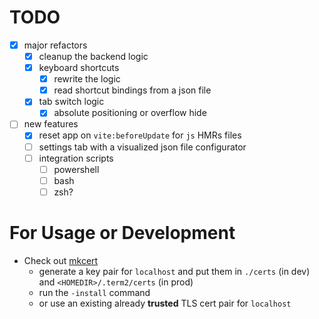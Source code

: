 # TODO

- [x] major refactors
  - [x] cleanup the backend logic
  - [x] keyboard shortcuts
    - [x] rewrite the logic
    - [x] read shortcut bindings from a json file
  - [x] tab switch logic
    - [x] absolute positioning or overflow hide
- [ ] new features
  - [x] reset app on `vite:beforeUpdate` for `js` HMRs files
  - [ ] settings tab with a visualized json file configurator
  - [ ] integration scripts
    - [ ] powershell
    - [ ] bash
    - [ ] zsh?

# For Usage or Development

- Check out [mkcert](https://github.com/FiloSottile/mkcert)
  - generate a key pair for `localhost` and put them in `./certs` (in dev) and `<HOMEDIR>/.term2/certs` (in prod)
  - run the `-install` command
  - or use an existing already **trusted** TLS cert pair for `localhost`
